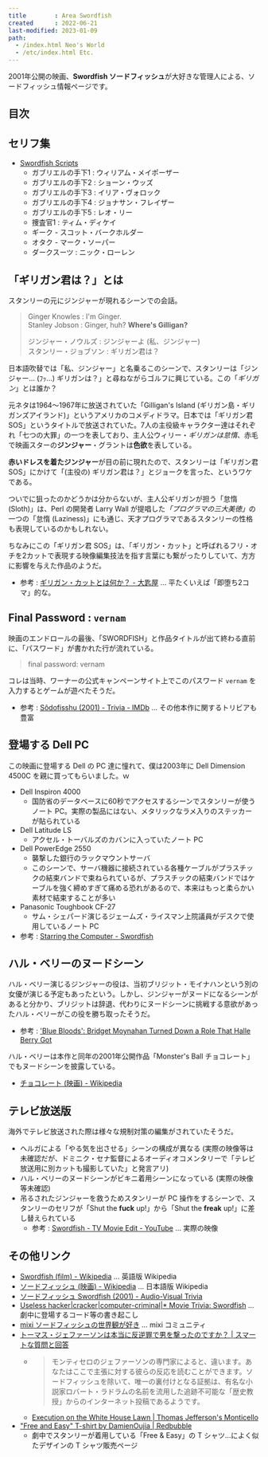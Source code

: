 ```yaml
---
title        : Area Swordfish
created      : 2022-06-21
last-modified: 2023-01-09
path:
  - /index.html Neo's World
  - /etc/index.html Etc.
---
```


2001年公開の映画、**Swordfish ソードフィッシュ**が大好きな管理人による、ソードフィッシュ情報ページです。


## 目次


## セリフ集

- [Swordfish Scripts](/documents/movie/swordfish/scripts.html)
  - ガブリエルの手下1 : ウィリアム・メイポーザー
  - ガブリエルの手下2 : ショーン・ウッズ
  - ガブリエルの手下3 : イリア・ヴォロック
  - ガブリエルの手下4 : ジョナサン・フレイザー
  - ガブリエルの手下5 : レオ・リー
  - 捜査官1 : ティム・ディケイ
  - ギーク - スコット・バークホルダー
  - オタク - マーク・ソーパー
  - ダークスーツ : ニック・ローレン


## 「ギリガン君は？」とは

スタンリーの元にジンジャーが現れるシーンでの会話。

> Ginger Knowles : I'm Ginger.  
> Stanley Jobson : Ginger, huh? **Where's Gilligan?**
> 
> ジンジャー・ノウルズ : ジンジャーよ (私、ジンジャー)  
> スタンリー・ジョブソン : ギリガン君は？

日本語吹替では「私、ジンジャー」と名乗るこのシーンで、スタンリーは「ジンジャー… (ﾌｯ…) ギリガンは？」と尋ねながらゴルフに興じている。この「*ギリガン*」とは誰か？

元ネタは1964～1967年に放送されていた「Gilligan's Island (ギリガン島・ギリガンズアイランド)」というアメリカのコメディドラマ。日本では「ギリガン君 SOS」というタイトルで放送されていた。7人の主役級キャラクター達はそれぞれ「七つの大罪」の一つを表しており、主人公ウィリー・*ギリガンは怠惰*、赤毛で映画スターの**ジンジャー**・グラントは**色欲**を表している。

**赤いドレスを着たジンジャー**が目の前に現れたので、スタンリーは「ギリガン君 SOS」にかけて「(主役の) ギリガン君は？」とジョークを言った、というワケである。

ついでに狙ったのかどうかは分からないが、主人公ギリガンが担う「怠惰 (Sloth)」は、Perl の開発者 Larry Wall が提唱した<dfn title="怠惰 (Laziness)、短気 (Impatience)、傲慢 (Hubris)">「プログラマの三大美徳」</dfn>の一つの「怠惰 (Laziness)」にも通じ、天才プログラマであるスタンリーの性格も表現しているのかもしれない。

ちなみにこの「ギリガン君 SOS」は、「ギリガン・カット」と呼ばれるフリ・オチを2カットで表現する映像編集技法を指す言葉にも繋がったりしていて、方方に影響を与えた作品のようだ。

- 参考 : [ギリガン・カットとは何か？ - 大匙屋](http://sajiya.blog89.fc2.com/blog-entry-717.html) … 平たくいえば「即堕ち2コマ」的な。


## Final Password : `vernam`

映画のエンドロールの最後、「SWORDFISH」と作品タイトルが出て終わる直前に、「パスワード」が書かれた行が流れている。

> final password: vernam

コレは当時、ワーナーの公式キャンペーンサイト上でこのパスワード `vernam` を入力するとゲームが遊べたそうだ。

- 参考 : [Sôdofisshu (2001) - Trivia - IMDb](https://www.imdb.com/title/tt0244244/trivia) … その他本作に関するトリビアも豊富


## 登場する Dell PC

この映画に登場する Dell の PC 達に憧れて、僕は2003年に Dell Dimension 4500C を親に買ってもらいました。ｗ

- Dell Inspiron 4000
  - 国防省のデータベースに60秒でアクセスするシーンでスタンリーが使うノート PC。実際の製品にはない、メタリックなラメ入りのステッカーが貼られている
- Dell Latitude LS
  - アクセル・トーバルズのカバンに入っていたノート PC
- Dell PowerEdge 2550
  - 襲撃した銀行のラックマウントサーバ
  - このシーンで、サーバ機器に接続されている各種ケーブルがプラスチックの結束バンドで束ねられているが、プラスチックの結束バンドではケーブルを強く締めすぎて痛める恐れがあるので、本来はもっと柔らかい素材で結束することが多い
- Panasonic Toughbook CF-27
  - サム・シェパード演じるジェームズ・ライスマン上院議員がデスクで使用しているノート PC
- 参考 : [Starring the Computer - Swordfish](https://www.starringthecomputer.com/feature.html?f=1131)


## ハル・ベリーのヌードシーン

ハル・ベリー演じるジンジャーの役は、当初ブリジット・モイナハンという別の女優が演じる予定もあったという。しかし、ジンジャーがヌードになるシーンがあると分かり、ブリジットは辞退、代わりにヌードシーンに挑戦する意欲があったハル・ベリーがこの役を勝ち取ったそうだ。

- 参考 : ['Blue Bloods': Bridget Moynahan Turned Down a Role That Halle Berry Got](https://outsider.com/entertainment/blue-bloods-star-bridget-moynahan-once-turned-down-major-film-role-went-halle-berry/)

ハル・ベリーは本作と同年の2001年公開作品「Monster's Ball チョコレート」でもヌードシーンを披露している。

- [チョコレート (映画) - Wikipedia](https://ja.wikipedia.org/wiki/%E3%83%81%E3%83%A7%E3%82%B3%E3%83%AC%E3%83%BC%E3%83%88_(%E6%98%A0%E7%94%BB))


## テレビ放送版

海外でテレビ放送された際は様々な規制対策の編集がされていたそうだ。

- ヘルガによる「やる気を出させる」シーンの構成が異なる (実際の映像等は未確認だが、ドミニク・セナ監督によるオーディオコメンタリーで「テレビ放送用に別カットも撮影していた」と発言アリ)
- ハル・ベリーのヌードシーンがビキニ着用シーンになっている (実際の映像等未確認)
- 吊るされたジンジャーを救うためスタンリーが PC 操作をするシーンで、スタンリーのセリフが「Shut the **fuck** up!」から「Shut the **freak** up!」に差し替えられている
  - 参考 : [Swordfish - TV Movie Edit - YouTube](https://www.youtube.com/watch?v=b-bpNX8qPro) … 実際の映像


## その他リンク

- [Swordfish (film) - Wikipedia](https://en.wikipedia.org/wiki/Swordfish_(film)) … 英語版 Wikipedia
- [ソードフィッシュ (映画) - Wikipedia](https://ja.wikipedia.org/wiki/%E3%82%BD%E3%83%BC%E3%83%89%E3%83%95%E3%82%A3%E3%83%83%E3%82%B7%E3%83%A5_(%E6%98%A0%E7%94%BB)) … 日本語版 Wikipedia
- [ソードフィッシュ Swordfish (2001) - Audio-Visual Trivia](https://www.audio-visual-trivia.com/2005/04/swordfish/)
- [Useless hacker|cracker|computer-criminal|* Movie Trivia: Swordfish](http://mike.passwall.com/uselesstrivia/swordfish.html) … 劇中に登場するコード等の書き起こし
- [mixi ソードフィッシュの世界観が好き](https://mixi.jp/view_community.pl?id=45712) … mixi コミュニティ
- [トーマス・ジェファーソンは本当に反逆罪で男を撃ったのですか？ | スマートな質問と回答](https://qaja.xtool.best/movies/ask/789141/)
  - > モンティセロのジェファーソンの専門家によると、違います。あなたはここで主張に対する彼らの反応を読むことができます。ソードフィッシュを除いて、唯一の裏付けとなる証拠は、有名な小説家ロバート・ラドラムの名前を流用した追跡不可能な「歴史教授」からのインターネット投稿であるようです。
  - [Execution on the White House Lawn | Thomas Jefferson's Monticello](https://www.monticello.org/site/research-and-collections/execution-white-house-lawn)
- ["Free and Easy" T-shirt by DamienOujia | Redbubble](https://www.redbubble.com/i/t-shirt/Free-and-Easy-by-DamienOujia/9118325.88ZX2)
  - 劇中でスタンリーが着用している「Free & Easy」の T シャツ…によく似たデザインの T シャツ販売ページ
